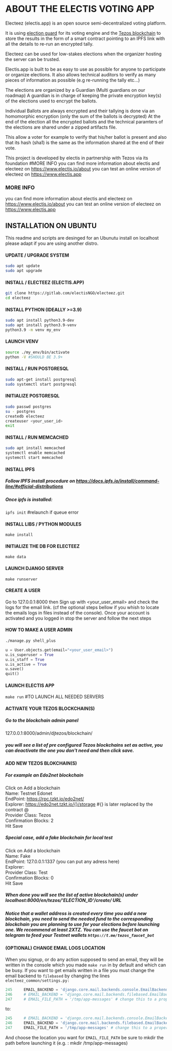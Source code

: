 # ABOUT THE ELECTIS VOTING APP

Electeez (electis.app) is an open source semi-decentralized voting platform.

It is using [election guard](https://www.electionguard.vote/) for its voting engine and
the [Tezos blockchain](tezos.com) to store the results in the form of a smart contract
pointing to an IPFS link with all the details to re-run an encrypted tally.

Electeez can be used for low-stakes elections when the organizer hosting the server can be trusted.

Electis.app is built to be as easy to use as possible for anyone to participate or organize elections.
It also allows technical auditors to verify as many pieces of information as possible
(e.g re-running the tally etc...)

The elections are organized by a Guardian (Multi guardians on our roadmap)
A guardian is in charge of keeping the private encryption
key(s) of the elections used to encrypt the ballots.

 Individual Ballots are always encrypted and their tallying is done via an homomorphic encryption
(only the sum of the ballots is decrypted) At the end of the election all the encrypted ballots and
the technical paramters of the elections are shared under a zipped artifacts file.

This allow a voter for example to verify that his/her ballot is present and
also that its hash (sha1) is the same as the information shared at the end of their vote.

This project is developed by electis in partnership with Tezos via its foundation #MORE INFO you can find more information about electis and electeez on https://www.electis.io/about you can test an online
version of electeez on https://www.electis.app

### MORE INFO
you can find more information about electis and electeez on https://www.electis.io/about
you can test an online version of electeez on https://www.electis.app


##  INSTALLATION ON UBUNTU

This readme and scripts are desinged for an Ubunutu install on localhost please adapt if
you are using another distro.

#### UPDATE / UPGRADE SYSTEM
```sh
sudo apt update
sudo apt upgrade
```

#### INSTALL / ELECTEEZ (ELECTIS.APP)
```sh
git clone https://gitlab.com/electisNGO/electeez.git
cd electeez
```

#### INSTALL PYTHON (IDEALLY >=3.9)
```sh
sudo apt install python3.9-dev
sudo apt install python3.9-venv
python3.9 -m venv my_env
```

#### LAUNCH VENV
```sh
source ./my_env/bin/activate
python -V #SHOULD BE 3.9+
```

#### INSTALL / RUN POSTGRESQL
```sh
sudo apt-get install postgresql
sudo systemctl start postgresql
```

#### INITIALIZE POSTGRESQL
```sh
sudo passwd postgres
su - postgres
createdb electeez
createuser <your_user_id>
exit
```

#### INSTALL / RUN MEMCACHED
```sh
sudo apt install memcached
systemctl enable memcached
systemctl start memcached
```

#### INSTALL IPFS
##### Follow IPFS install procedure on https://docs.ipfs.io/install/command-line/#official-distributions
##### Once ipfs is installed:
`ipfs init` #relaunch if queue error

#### INSTALL LIBS / PYTHON MODULES
`make install`

#### INITIALIZE THE DB FOR ELECTEEZ
`make data`

#### LAUNCH DJANGO SERVER
`make runserver`

#### CREATE A USER 
Go to 127.0.0.1:8000 then Sign up with <your_user_email> and check the logs for the email link. (cf the optional steps bellow if you whish to locate the emails logs in files instead of the console). Once your account is activated and you logged in stop the server and follow the next steps 


#### HOW TO MAKE A USER ADMIN 
```sh
./manage.py shell_plus
```

```python
u = User.objects.get(email="<your_user_email>")
u.is_superuser = True
u.is_staff = True
u.is_active = True
u.save()
quit()
```

#### LAUNCH ELECTIS APP
`make run` #TO LAUNCH ALL NEEDED SERVERS 


####  ACTIVATE YOUR TEZOS BLOCKCHAIN(S)
##### Go to the blockchain admin panel
127.0.0.1:8000/admin/djtezos/blockchain/
##### you will see a list of pre configured Tezos blockchains set as active, you can deactivate the one you don't need and then click save. 

#### ADD NEW TEZOS BLOKCHAIN(S) 
##### For example an Edo2net blockchain 
Click on Add a blockchain <br>
Name: Testnet Edonet <br>
EndPoint: https://rpc.tzkt.io/edo2net/ <br>
Explorer: https://edo2net.tzkt.io/{}/storage #{} is later replaced by the contract @ <br>
Provider Class: Tezos <br>
Confirmation Blocks: 2 <br>
Hit Save <br>

##### Special case, add a fake blockchain for local test 
Click on Add a blockchain <br>
Name: Fake <br>
EndPoint: 127.0.0.1:1337 (you can put any adress here) <br>
Explorer: <br>
Provider Class: Test <br>
Confirmation Blocks: 0 <br>
Hit Save <br>

##### When done you will see the list of active blockchain(s) under localhost:8000/en/tezos/'ELECTION_ID'/create/ URL 
##### Notice that a wallet address is created every time you add a new blockchain, you need to send the needed fund to the corresponding blockchain you are planning to use for your elections before launching one. We recommend at least 2XTZ. You can use the faucet bot on telegram to feed your Testnet wallets `https://t.me/tezos_faucet_bot`


#### (OPTIONAL) CHANGE EMAIL LOGS LOCATION 
When you signup, or do any action supposed to send an email, they will be
written in the console which you made `make run` in by default and which can be busy. 
If you want to get emails written in a file you must change the email backend
to `filebased` by changing the lines
`electeez_common/settings.py:`
```python
245     EMAIL_BACKEND = 'django.core.mail.backends.console.EmailBackend'
246     # EMAIL_BACKEND = 'django.core.mail.backends.filebased.EmailBackend'
247     # EMAIL_FILE_PATH = '/tmp/app-messages' # change this to a proper location
```
to:
```python
245     # EMAIL_BACKEND = 'django.core.mail.backends.console.EmailBackend'
246     EMAIL_BACKEND = 'django.core.mail.backends.filebased.EmailBackend'
247     EMAIL_FILE_PATH = '/tmp/app-messages' # change this to a proper location
```
And choose the location you want for `EMAIL_FILE_PATH` be sure to mkdir the path before launching it (e.g. : mkdir /tmp/app-messages)

